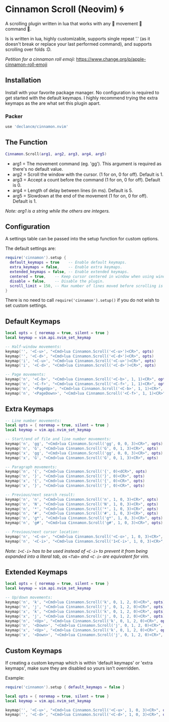 # Cinnamon Scroll (Neovim) 🌀

A scrolling plugin written in lua that works with any 👏 movement 👏 command 👏.

Is is written in lua, highly customizable, supports single repeat '.' (as it
doesn't break or replace your last performed command), and supports scrolling
over folds :D.

_Petition for a cinnamon roll emoji:_ <https://www.change.org/p/apple-cinnamon-roll-emoji>

## Installation

Install with your favorite package manager. No configuration is required to get
started with the default keymaps. I highly recommend trying the extra keymaps as
the are what set this plugin apart.

### Packer

```lua
use 'declancm/cinnamon.nvim'
```

## The Function

```lua
Cinnamon.Scroll(arg1, arg2, arg3, arg4, arg5)
```

* arg1 = The movement command (eg. 'gg'). This argument is required as there's
  no default value.
* arg2 = Scroll the window with the cursor. (1 for on, 0 for off). Default is 1.
* arg3 = Accept a count before the command (1 for on, 0 for off). Default is 0.
* arg4 = Length of delay between lines (in ms). Default is 5.
* arg5 = Slowdown at the end of the movement (1 for on, 0 for off). Default is 1.

_Note: arg1 is a string while the others are integers._

## Configuration

A settings table can be passed into the setup function for custom options.

The default settings are:

```lua
require('cinnamon').setup {
  default_keymaps = true    -- Enable default keymaps.
  extra_keymaps = false,    -- Enable extra keymaps.
  extended_keymaps = false, -- Enable extended keymaps.
  centered = true,    -- Keep cursor centered in window when using window scrolling (arg2):
  disable = false,    -- Disable the plugin.
  scroll_limit = 150, -- Max number of lines moved before scrolling is skipped.
}
```

There is no need to call `require('cinnamon').setup()` if you do not wish to set
custom settings.

## Default Keymaps

```lua
local opts = { noremap = true, silent = true }
local keymap = vim.api.nvim_set_keymap

-- Half-window movements:
keymap('', '<C-u>', "<Cmd>lua Cinnamon.Scroll('<C-u>')<CR>", opts)
keymap('', '<C-d>', "<Cmd>lua Cinnamon.Scroll('<C-d>')<CR>", opts)
keymap('i', '<C-u>', "<Cmd>lua Cinnamon.Scroll('<C-u>')<CR>", opts)
keymap('i', '<C-d>', "<Cmd>lua Cinnamon.Scroll('<C-d>')<CR>", opts)

-- Page movements:
keymap('n', '<C-b>', "<Cmd>lua Cinnamon.Scroll('<C-b>', 1, 1)<CR>", opts)
keymap('n', '<C-f>', "<Cmd>lua Cinnamon.Scroll('<C-f>', 1, 1)<CR>", opts)
keymap('n', '<PageUp>', "<Cmd>lua Cinnamon.Scroll('<C-b>', 1, 1)<CR>", opts)
keymap('n', '<PageDown>', "<Cmd>lua Cinnamon.Scroll('<C-f>', 1, 1)<CR>", opts)
```

## Extra Keymaps

```lua
-- Line number movements:
local opts = { noremap = true, silent = true }
local keymap = vim.api.nvim_set_keymap

-- Start/end of file and line number movements:
keymap('n', 'gg', "<Cmd>lua Cinnamon.Scroll('gg', 0, 0, 3)<CR>", opts)
keymap('n', 'G', "<Cmd>lua Cinnamon.Scroll('G', 0, 1, 3)<CR>", opts)
keymap('x', 'gg', "<Cmd>lua Cinnamon.Scroll('gg', 0, 0, 3)<CR>", opts)
keymap('x', 'G', "<Cmd>lua Cinnamon.Scroll('G', 0, 1, 3)<CR>", opts)

-- Paragraph movements:
keymap('n', '{', "<Cmd>lua Cinnamon.Scroll('{', 0)<dCR>", opts)
keymap('n', '}', "<Cmd>lua Cinnamon.Scroll('}', 0)<CR>", opts)
keymap('x', '{', "<Cmd>lua Cinnamon.Scroll('{', 0)<CR>", opts)
keymap('x', '}', "<Cmd>lua Cinnamon.Scroll('}', 0)<CR>", opts)

-- Previous/next search result:
keymap('n', 'n', "<Cmd>lua Cinnamon.Scroll('n', 1, 0, 3)<CR>", opts)
keymap('n', 'N', "<Cmd>lua Cinnamon.Scroll('N', 1, 0, 3)<CR>", opts)
keymap('n', '*', "<Cmd>lua Cinnamon.Scroll('*', 1, 0, 3)<CR>", opts)
keymap('n', '#', "<Cmd>lua Cinnamon.Scroll('#', 1, 0, 3)<CR>", opts)
keymap('n', 'g*', "<Cmd>lua Cinnamon.Scroll('g*', 1, 0, 3)<CR>", opts)
keymap('n', 'g#', "<Cmd>lua Cinnamon.Scroll('g#', 1, 0, 3)<CR>", opts)

-- Previous/next cursor location:
keymap('n', '<C-o>', "<Cmd>lua Cinnamon.Scroll('<C-o>', 1, 0, 3)<CR>", opts)
keymap('n', '<C-i>', "<Cmd>lua Cinnamon.Scroll('1<C-i>', 1, 0, 3)<CR>", opts)
```

_Note: `1<C-i>` has to be used instead of `<C-i>` to prevent it from being
expanded into a literal tab, as `<Tab>` and `<C-i>` are equivalent for vim._

## Extended Keymaps

```lua
local opts = { noremap = true, silent = true }
local keymap = vim.api.nvim_set_keymap

-- Up/down movements:
keymap('n', 'k', "<Cmd>lua Cinnamon.Scroll('k', 0, 1, 2, 0)<CR>", opts)
keymap('n', 'j', "<Cmd>lua Cinnamon.Scroll('j', 0, 1, 2, 0)<CR>", opts)
keymap('x', 'k', "<Cmd>lua Cinnamon.Scroll('k', 0, 1, 2, 0)<CR>", opts)
keymap('x', 'j', "<Cmd>lua Cinnamon.Scroll('j', 0, 1, 2, 0)<CR>", opts)
keymap('n', '<Up>', "<Cmd>lua Cinnamon.Scroll('k', 0, 1, 2, 0)<CR>", opts)
keymap('n', '<Down>', "<Cmd>lua Cinnamon.Scroll('j', 0, 1, 2, 0)<CR>", opts)
keymap('x', '<Up>', "<Cmd>lua Cinnamon.Scroll('k', 0, 1, 2, 0)<CR>", opts)
keymap('x', '<Down>', "<Cmd>lua Cinnamon.Scroll('j', 0, 1, 2, 0)<CR>", opts)
```
## Custom Keymaps

If creating a custom keymap which is within 'default keymaps' or 'extra 
keymaps', make sure they are disabled so yours isn't overridden.

Example:

```lua
require('cinnamon').setup { default_keymaps = false }

local opts = { noremap = true, silent = true }
local keymap = vim.api.nvim_set_keymap

keymap('', '<C-u>', "<Cmd>lua Cinnamon.Scroll('<C-u>', 1, 0, 3)<CR>", opts)
keymap('', '<C-d>', "<Cmd>lua Cinnamon.Scroll('<C-d>', 1, 0, 3)<CR>", opts)
```
